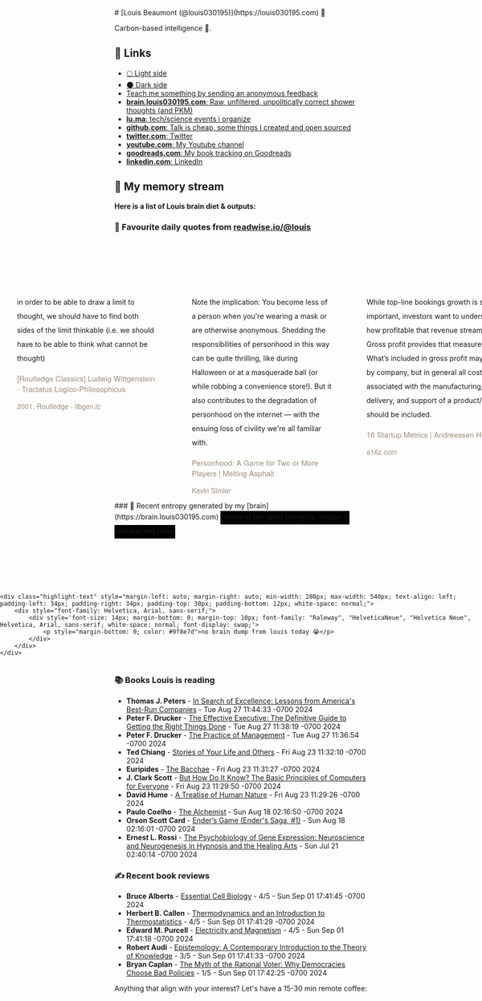 <link rel="shortcut icon" href="/favicon.ico">
# [Louis Beaumont (@louis030195)](https://louis030195.com) 🤔

Carbon-based intelligence 🐒. 

## 🔗 Links

- [🌕 Light side](https://louisbeaumont.me)
- [🌑 Dark side](https://louis030195.com)
- [Teach me something by sending an anonymous feedback](https://www.admonymous.co/louis030195)
- [**brain.louis030195.com**: Raw, unfiltered, unpolitically correct shower thoughts (and PKM)](https://brain.louis030195.com)
- [**lu.ma**: tech/science events i organize](https://lu.ma/u/louis030195/events?past=1)
- [**github.com**: Talk is cheap, some things I created and open sourced](https://github.com/louis030195)
- [**twitter.com**: Twitter](https://twitter.com/@louis030195)
- [**youtube.com**: My Youtube channel](https://www.youtube.com/channel/UCQyHp-A6Y4hwRt7qmi_TYOQ)
- [**goodreads.com**: My book tracking on Goodreads](https://www.goodreads.com/user/show/103091881-louis-beaumont)
- [**linkedin.com**: LinkedIn](https://www.linkedin.com/in/louis030195)

## 🌊 My memory stream

**Here is a list of Louis brain diet & outputs:**

### 👋 Favourite daily quotes from [readwise.io/@louis](https://readwise.io/@louis)
<div class="some-highlights" style="display: flex;
  margin-left: -50vw;
  left: 50%;
  overflow-x: scroll;
  width: 100vw;
  position: relative; margin-top: 6rem;">
<div class="highlight-text" style="margin-left: auto; margin-right: auto; min-width: 280px; max-width: 540px; text-align: left; padding-left: 34px; padding-right: 34px; padding-top: 30px; padding-bottom: 12px; white-space: normal;">
<span style="background-color: transparent; line-height: 2; padding-bottom: 7px; padding-top: 3px; font-size: 14px; white-space: normal;">
          in order to be able to draw a limit to thought, we should have to find both sides of the limit thinkable (i.e. we should have to be able to think what cannot be thought)
        </span>
<div style="font-family: Helvetica, Arial, sans-serif;">
<div style='font-size: 14px; margin-bottom: 0; margin-top: 10px; font-family: "Raleway", "HelveticaNeue", "Helvetica Neue", Helvetica, Arial, sans-serif; white-space: normal; font-display: swap;'>
<p style="margin-bottom: 0; font-size: 15px; margin-bottom: 2px; color: #9f8e7d">[Routledge Classics] Ludwig Wittgenstein - Tractatus Logico-Philosophicus</p>
<p style="margin-bottom: 0; color: #9f8e7d">2001, Routledge - libgen.lc</p>
</div>
</div>
</div>
<div class="highlight-text" style="margin-left: auto; margin-right: auto; min-width: 280px; max-width: 540px; text-align: left; padding-left: 34px; padding-right: 34px; padding-top: 30px; padding-bottom: 12px; white-space: normal;">
<span style="background-color: transparent; line-height: 2; padding-bottom: 7px; padding-top: 3px; font-size: 14px; white-space: normal;">
          Note the implication: You become less of a person when you're wearing a mask or are otherwise anonymous. Shedding the responsibilities of personhood in this way can be quite thrilling, like during Halloween or at a masquerade ball (or while robbing a convenience store!). But it also contributes to the degradation of personhood on the internet — with the ensuing loss of civility we're all familiar with.
        </span>
<div style="font-family: Helvetica, Arial, sans-serif;">
<div style='font-size: 14px; margin-bottom: 0; margin-top: 10px; font-family: "Raleway", "HelveticaNeue", "Helvetica Neue", Helvetica, Arial, sans-serif; white-space: normal; font-display: swap;'>
<p style="margin-bottom: 0; font-size: 15px; margin-bottom: 2px; color: #9f8e7d">Personhood: A Game for Two or More Players | Melting Asphalt</p>
<p style="margin-bottom: 0; color: #9f8e7d">Kevin Simler</p>
</div>
</div>
</div>
<div class="highlight-text" style="margin-left: auto; margin-right: auto; min-width: 280px; max-width: 540px; text-align: left; padding-left: 34px; padding-right: 34px; padding-top: 30px; padding-bottom: 12px; white-space: normal;">
<span style="background-color: transparent; line-height: 2; padding-bottom: 7px; padding-top: 3px; font-size: 14px; white-space: normal;">
          While top-line bookings growth is super important, investors want to understand how profitable that revenue stream is. Gross profit provides that measure.
What’s included in gross profit may vary by company, but in general all costs associated with the manufacturing, delivery, and support of a product/service should be included.
        </span>
<div style="font-family: Helvetica, Arial, sans-serif;">
<div style='font-size: 14px; margin-bottom: 0; margin-top: 10px; font-family: "Raleway", "HelveticaNeue", "Helvetica Neue", Helvetica, Arial, sans-serif; white-space: normal; font-display: swap;'>
<p style="margin-bottom: 0; font-size: 15px; margin-bottom: 2px; color: #9f8e7d">16 Startup Metrics | Andreessen Horowitz</p>
<p style="margin-bottom: 0; color: #9f8e7d">a16z.com</p>
</div>
</div>
</div>
</div>
### 🧠 Recent entropy generated by my [brain](https://brain.louis030195.com)
<span style="background-color: #000000; line-height: 2; padding-bottom: 7px; padding-top: 3px; font-size: 14px; white-space: normal;">
    ℹ️ some of my latest thoughts, written in obsidian.md notes
</span>
<div class="some-highlights" style="display: flex;
    margin-left: -50vw;
    left: 50%;
    overflow-x: scroll;
    width: 100vw;
    position: relative; margin-top: 6rem;">
    
    <div class="highlight-text" style="margin-left: auto; margin-right: auto; min-width: 280px; max-width: 540px; text-align: left; padding-left: 34px; padding-right: 34px; padding-top: 30px; padding-bottom: 12px; white-space: normal;">
        <div style="font-family: Helvetica, Arial, sans-serif;">
            <div style='font-size: 14px; margin-bottom: 0; margin-top: 10px; font-family: "Raleway", "HelveticaNeue", "Helvetica Neue", Helvetica, Arial, sans-serif; white-space: normal; font-display: swap;'>
                <p style="margin-bottom: 0; color: #9f8e7d">no brain dump from louis today 😭</p>
            </div>
        </div>
    </div>
    
</div>


### 📚 Books Louis is reading

-   **Thomas J. Peters**  - [In Search of Excellence: Lessons from America&#39;s Best-Run Companies](https://www.goodreads.com/book/show/4076.In_Search_of_Excellence) - Tue Aug 27 11:44:33 -0700 2024
-   **Peter F. Drucker**  - [The Effective Executive: The Definitive Guide to Getting the Right Things Done](https://www.goodreads.com/book/show/48019.The_Effective_Executive) - Tue Aug 27 11:38:19 -0700 2024
-   **Peter F. Drucker**  - [The Practice of Management](https://www.goodreads.com/book/show/48018.The_Practice_of_Management) - Tue Aug 27 11:36:54 -0700 2024
-   **Ted Chiang**  - [Stories of Your Life and Others](https://www.goodreads.com/book/show/223380.Stories_of_Your_Life_and_Others) - Fri Aug 23 11:32:10 -0700 2024
-   **Euripides**  - [The Bacchae](https://www.goodreads.com/book/show/380609.The_Bacchae) - Fri Aug 23 11:31:27 -0700 2024
-   **J. Clark Scott**  - [But How Do It Know? The Basic Principles of Computers for Everyone](https://www.goodreads.com/book/show/18276352-but-how-do-it-know-the-basic-principles-of-computers-for-everyone) - Fri Aug 23 11:29:50 -0700 2024
-   **David Hume**  - [A Treatise of Human Nature](https://www.goodreads.com/book/show/80311.A_Treatise_of_Human_Nature) - Fri Aug 23 11:29:26 -0700 2024
-   **Paulo Coelho**  - [The Alchemist](https://www.goodreads.com/book/show/133946561-the-alchemist) - Sun Aug 18 02:16:50 -0700 2024
-   **Orson Scott Card**  - [Ender’s Game (Ender&#39;s Saga, #1)](https://www.goodreads.com/book/show/375802.Ender_s_Game) - Sun Aug 18 02:16:01 -0700 2024
-   **Ernest L. Rossi**  - [The Psychobiology of Gene Expression: Neuroscience and Neurogenesis in Hypnosis and the Healing Arts](https://www.goodreads.com/book/show/533780.The_Psychobiology_of_Gene_Expression) - Sun Jul 21 02:40:14 -0700 2024

### ✍ Recent book reviews

-   **Bruce Alberts**  - [Essential Cell Biology](https://www.goodreads.com/book/show/13404.Essential_Cell_Biology) - 4/5 - Sun Sep 01 17:41:45 -0700 2024
-   **Herbert B. Callen**  - [Thermodynamics and an Introduction to Thermostatistics](https://www.goodreads.com/book/show/183469.Thermodynamics_and_an_Introduction_to_Thermostatistics) - 4/5 - Sun Sep 01 17:41:29 -0700 2024
-   **Edward M. Purcell**  - [Electricity and Magnetism](https://www.goodreads.com/book/show/308655.Electricity_and_Magnetism) - 4/5 - Sun Sep 01 17:41:18 -0700 2024
-   **Robert Audi**  - [Epistemology: A Contemporary Introduction to the Theory of Knowledge](https://www.goodreads.com/book/show/477976.Epistemology) - 3/5 - Sun Sep 01 17:41:33 -0700 2024
-   **Bryan Caplan**  - [The Myth of the Rational Voter: Why Democracies Choose Bad Policies](https://www.goodreads.com/book/show/698866.The_Myth_of_the_Rational_Voter) - 1/5 - Sun Sep 01 17:42:25 -0700 2024

Anything that align with your interest? Let's have a 15-30 min remote coffee:


<div style="width:100%;height:100%;overflow:scroll" id="my-cal-inline"></div>
<script type="text/javascript">
  (function (C, A, L) { let p = function (a, ar) { a.q.push(ar); }; let d = C.document; C.Cal = C.Cal || function () { let cal = C.Cal; let ar = arguments; if (!cal.loaded) { cal.ns = {}; cal.q = cal.q || []; d.head.appendChild(d.createElement("script")).src = A; cal.loaded = true; } if (ar[0] === L) { const api = function () { p(api, arguments); }; const namespace = ar[1]; api.q = api.q || []; typeof namespace === "string" ? (cal.ns[namespace] = api) && p(api, ar) : p(cal, ar); return; } p(cal, ar); }; })(window, "https://app.cal.com/embed/embed.js", "init");
Cal("init", "cof", {origin:"https://cal.com"});

  Cal.ns.cof("inline", {
	elementOrSelector:"#my-cal-inline",
	calLink: "louis030195/cof",
	layout: "month_view"
  });
  
  Cal.ns.cof("ui", {"styles":{"branding":{"brandColor":"#000000"}},"hideEventTypeDetails":false,"layout":"month_view"});
  </script>
  
